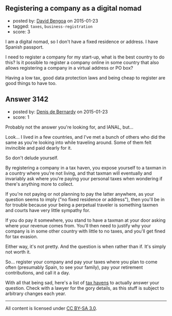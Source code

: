 ## Registering a company as a digital nomad

- posted by: [David Bengoa](https://stackexchange.com/users/1392293/david-bengoa) on 2015-01-23
- tagged: `taxes`, `business-registration`
- score: 3

I am a digital nomad, so I don't have a fixed residence or address. I have Spanish passport.

I need to register a company for my start-up, what is the best country to do this? Is it possible to register a company online in some country that also allows registering a company in a virtual address or PO box?

Having a low tax, good data protection laws and being cheap to register are good things to have too.


## Answer 3142

- posted by: [Denis de Bernardy](https://stackexchange.com/users/182468/denis-de-bernardy) on 2015-01-23
- score: 1

Probably not the answer you're looking for, and IANAL, but...

Look... I lived in a few countries, and I've met a bunch of others who did the same as you're looking into while traveling around. Some of them felt invincible and paid dearly for it.

So don't delude yourself.

By registering a company in a tax haven, you expose yourself to a taxman in a country where you're not living, and that taxman will eventually and invariably ask where you're paying your personal taxes when wondering if there's anything more to collect.

If you're not paying or not planning to pay the latter anywhere, as your question seems to imply ("no fixed residence or address"), then you'll be in for trouble because your being a perpetual traveler is something taxmen and courts have very little sympathy for.

If you do pay it somewhere, you stand to have a taxman at your door asking where your revenue comes from. You'll then need to justify why your company is in some other country with little to no taxes, and you'll get fined for tax evasion.

Either way, it's not pretty. And the question is when rather than if. It's simply not worth it.

So... register your company and pay your taxes where you plan to come often (presumably Spain, to see your family), pay your retirement contributions, and call it a day.

With all that being sad, here's a list of [tax havens](http://en.m.wikipedia.org/wiki/Tax_haven) to actually answer your question. Check with a lawyer for the gory details, as this stuff is subject to arbitrary changes each year.



---

All content is licensed under [CC BY-SA 3.0](https://creativecommons.org/licenses/by-sa/3.0/).

